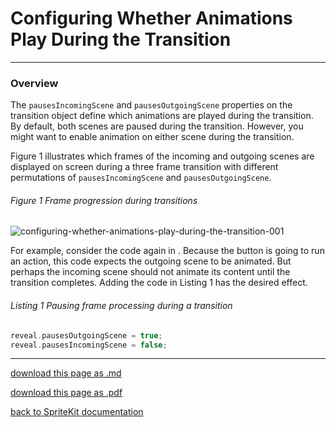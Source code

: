 # Configuring Whether Animations Play During the Transition

-----------------------------

### Overview

The `pausesIncomingScene` and `pausesOutgoingScene` properties on the transition object define which animations are played during the transition. By default, both scenes are paused during the transition. However, you might want to enable animation on either scene during the transition.

Figure 1 illustrates which frames of the incoming and outgoing scenes are displayed on screen during a three frame transition with different permutations of `pausesIncomingScene` and `pausesOutgoingScene`.

###### Figure 1 Frame progression during transitions

![configuring-whether-animations-play-during-the-transition-001](/images/configuring-whether-animations-play-during-the-transition-001.png)

For example, consider the code again in . Because the button is going to run an action, this code expects the outgoing scene to be animated. But perhaps the incoming scene should not animate its content until the transition completes. Adding the code in Listing 1 has the desired effect.

###### Listing 1 Pausing frame processing during a transition

```swift
reveal.pausesOutgoingScene = true;
reveal.pausesIncomingScene = false;
```

----------------------------------

[download this page as .md](https://raw.githubusercontent.com/retrokid/retrokid.github.io/master/tech_notes/spritekit_documentation/002-skscene-creating-a-scene-from-a-file.md)

[download this page as .pdf](https://github.com/retrokid/retrokid.github.io/raw/master/tech_notes/spritekit_documentation/002-skscene-creating-a-scene-from-a-file.pdf)

[back to SpriteKit documentation](./spritekit-documentation)
